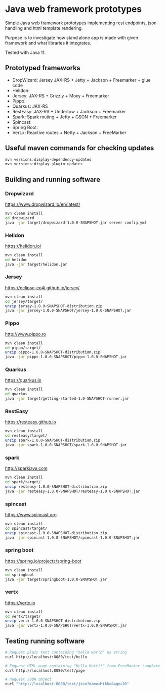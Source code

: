 # Java web framework prototypes

Simple Java web framework prototypes implementing 
rest endpoints,
json handling and 
html template rendering.

Purpose is to investigate 
how stand alone app is made with given framework 
and what libraries it integrates.

Tested with Java 11.

## Prototyped frameworks

* DropWizard: Jersey JAX-RS + Jetty + Jackson + Freemarker + glue code
* Helidon: 
* Jersey: JAX-RS + Grizzly + Moxy + Freemarker
* Pippo:
* Quarkus: JAX-RS 
* RestEasy: JAX-RS + Undertow + Jackson + Freemarker
* Spark: Spark routing + Jetty + GSON + Freemarker
* Spincast: 
* Spring Boot: 
* Vert.x: Reactive routes + Netty + Jackson + FreeMarker

## Useful maven commands for checking updates

```bash 
mvn versions:display-dependency-updates
mvn versions:display-plugin-updates
```

## Building and running software

### Dropwizard

https://www.dropwizard.io/en/latest/

```bash 
mvn clean install
cd dropwizard
java -jar target/dropwizard-1.0.0-SNAPSHOT.jar server config.yml
```

### Helidon

https://helidon.io/

```bash
mvn clean install
cd helidon
java -jar target/helidon.jar
```

### Jersey

https://eclipse-ee4j.github.io/jersey/

```bash 
mvn clean install
cd jersey/target/
unzip jersey-1.0.0-SNAPSHOT-distribution.zip
java -jar jersey-1.0.0-SNAPSHOT/jersey-1.0.0-SNAPSHOT.jar
```


### Pippo

http://www.pippo.ro

```bash
mvn clean install
cd pippo/target/
unzip pippo-1.0.0-SNAPSHOT-distribution.zip
java -jar pippo-1.0.0-SNAPSHOT/pippo-1.0.0-SNAPSHOT.jar
```


### Quarkus

https://quarkus.io

```bash 
mvn clean install
cd quarkus
java -jar target/getting-started-1.0-SNAPSHOT-runner.jar
```

### RestEasy

https://resteasy.github.io

```bash 
mvn clean install
cd resteasy/target/
unzip spark-1.0.0-SNAPSHOT-distribution.zip
java -jar spark-1.0.0-SNAPSHOT/spark-1.0.0-SNAPSHOT.jar
```

### spark

http://sparkjava.com

```bash 
mvn clean install
cd spark/target/
unzip resteasy-1.0.0-SNAPSHOT-distribution.zip
java -jar resteasy-1.0.0-SNAPSHOT/resteasy-1.0.0-SNAPSHOT.jar
```

### spincast

https://www.spincast.org

```bash
mvn clean install
cd spincast/target/
unzip spincast-1.0.0-SNAPSHOT-distribution.zip
java -jar spincast-1.0.0-SNAPSHOT/spincast-1.0.0-SNAPSHOT.jar
```

### spring boot

https://spring.io/projects/spring-boot

```bash
mvn clean install
cd springboot
java -jar target/springboot-1.0.0-SNAPSHOT.jar
```


### vertx

https://vertx.io

```bash 
mvn clean install
cd vertx/target/
unzip vertx-1.0.0-SNAPSHOT-distribution.zip
java -jar vertx-1.0.0-SNAPSHOT/vertx-1.0.0-SNAPSHOT.jar 
```

## Testing running software

```bash 
# Request plain text containing "hello world" as string
curl http://localhost:8080/test/hello

# Request HTML page containing "Hello Matti!" from FreeMarker template
curl http://localhost:8080/test/page

# Request JSON object
curl "http://localhost:8080/test/json?name=Mikko&age=20"
```

